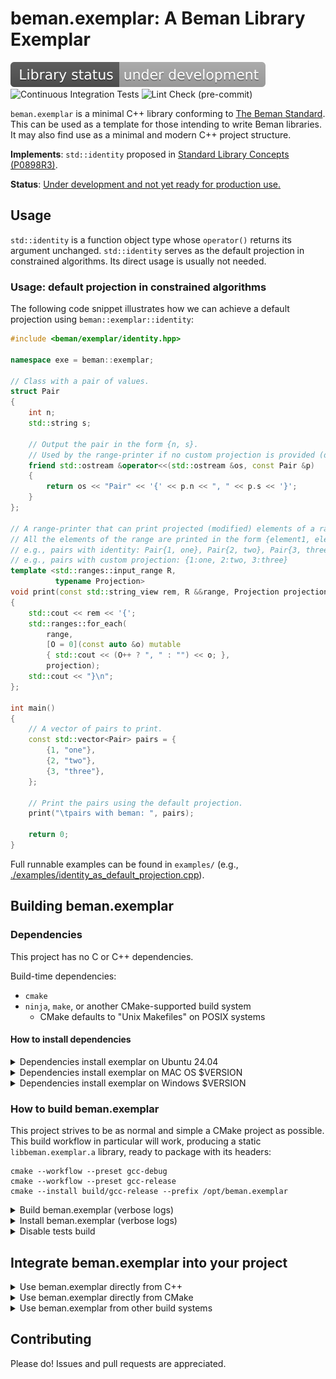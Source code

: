 # beman.exemplar: A Beman Library Exemplar

<!--
SPDX-License-Identifier: Apache-2.0 WITH LLVM-exception
-->

<!-- markdownlint-disable-next-line line-length -->
![Library Status](https://raw.githubusercontent.com/bemanproject/beman/refs/heads/main/images/badges/beman_badge-beman_library_under_development.svg) ![Continuous Integration Tests](https://github.com/bemanproject/exemplar/actions/workflows/ci_tests.yml/badge.svg) ![Lint Check (pre-commit)](https://github.com/bemanproject/exemplar/actions/workflows/pre-commit.yml/badge.svg)

`beman.exemplar` is a minimal C++ library conforming to [The Beman Standard](https://github.com/bemanproject/beman/blob/main/docs/BEMAN_STANDARD.md).
This can be used as a template for those intending to write Beman libraries.
It may also find use as a minimal and modern  C++ project structure.

**Implements**: `std::identity` proposed in [Standard Library Concepts (P0898R3)](https://wg21.link/P0898R3).

**Status**: [Under development and not yet ready for production use.](https://github.com/bemanproject/beman/blob/main/docs/BEMAN_LIBRARY_MATURITY_MODEL.md#under-development-and-not-yet-ready-for-production-use)

## Usage

`std::identity` is a function object type whose `operator()` returns its argument unchanged.
`std::identity` serves as the default projection in constrained algorithms.
Its direct usage is usually not needed.

### Usage: default projection in constrained algorithms

 The following code snippet illustrates how we can achieve a default projection using `beman::exemplar::identity`:

```cpp
#include <beman/exemplar/identity.hpp>

namespace exe = beman::exemplar;

// Class with a pair of values.
struct Pair
{
    int n;
    std::string s;

    // Output the pair in the form {n, s}.
    // Used by the range-printer if no custom projection is provided (default: identity projection).
    friend std::ostream &operator<<(std::ostream &os, const Pair &p)
    {
        return os << "Pair" << '{' << p.n << ", " << p.s << '}';
    }
};

// A range-printer that can print projected (modified) elements of a range.
// All the elements of the range are printed in the form {element1, element2, ...}.
// e.g., pairs with identity: Pair{1, one}, Pair{2, two}, Pair{3, three}
// e.g., pairs with custom projection: {1:one, 2:two, 3:three}
template <std::ranges::input_range R,
          typename Projection>
void print(const std::string_view rem, R &&range, Projection projection = exe::identity>)
{
    std::cout << rem << '{';
    std::ranges::for_each(
        range,
        [O = 0](const auto &o) mutable
        { std::cout << (O++ ? ", " : "") << o; },
        projection);
    std::cout << "}\n";
};

int main()
{
    // A vector of pairs to print.
    const std::vector<Pair> pairs = {
        {1, "one"},
        {2, "two"},
        {3, "three"},
    };

    // Print the pairs using the default projection.
    print("\tpairs with beman: ", pairs);

    return 0;
}

```

Full runnable examples can be found in `examples/` (e.g., [./examples/identity_as_default_projection.cpp](./examples/identity_as_default_projection.cpp)).

## Building beman.exemplar

### Dependencies
<!-- TODO Darius: rewrite section!-->

This project has no C or C++ dependencies.

Build-time dependencies:

- `cmake`
- `ninja`, `make`, or another CMake-supported build system
  - CMake defaults to "Unix Makefiles" on POSIX systems

#### How to install dependencies

<!-- TODO Darius: rewrite section!-->

<details>
<summary>Dependencies install exemplar on Ubuntu 24.04  </summary>

<!-- TODO Darius: rewrite section!-->

```shell
# Install tools:
apt-get install -y cmake make ninja-build

# Toolchains:
apt-get install                           \
  g++-14 gcc-14 gcc-13 g++-14             \
  clang-18 clang++-18 clang-17 clang++-17
```

</details>

<details>
<summary>Dependencies install exemplar on MAC OS $VERSION </summary>

<!-- TODO Darius: rewrite section!-->
```shell
# TODO
```

</details>

<details>
<summary>Dependencies install exemplar on Windows $VERSION  </summary>
<!-- TODO Darius: rewrite section!-->

```shell
# TODO
```

</details>

### How to build beman.exemplar

This project strives to be as normal and simple a CMake project as possible.
This build workflow in particular will work,
producing a static `libbeman.exemplar.a` library, ready to package with its headers:

```shell
cmake --workflow --preset gcc-debug
cmake --workflow --preset gcc-release
cmake --install build/gcc-release --prefix /opt/beman.exemplar
```

<details>
<summary> Build beman.exemplar (verbose logs) </summary>

```shell
# Configure beman.exemplar via gcc-debug workflow for development.
$ cmake --workflow --preset gcc-debug
Executing workflow step 1 of 3: configure preset "gcc-debug"

Preset CMake variables:

  CMAKE_BUILD_TYPE="Debug"
  CMAKE_CXX_COMPILER="g++"
  CMAKE_CXX_FLAGS="-fsanitize=address -fsanitize=pointer-compare -fsanitize=pointer-subtract -fsanitize=leak -fsanitize=undefined"
  CMAKE_CXX_STANDARD="20"

-- The CXX compiler identification is GNU 11.4.0
-- Detecting CXX compiler ABI info
-- Detecting CXX compiler ABI info - done
-- Check for working CXX compiler: /usr/bin/g++ - skipped
-- Detecting CXX compile features
-- Detecting CXX compile features - done
-- The C compiler identification is GNU 11.4.0
-- Detecting C compiler ABI info
-- Detecting C compiler ABI info - done
-- Check for working C compiler: /usr/bin/cc - skipped
-- Detecting C compile features
-- Detecting C compile features - done
-- Found Python3: /usr/bin/python3.10 (found version "3.10.12") found components: Interpreter
-- Performing Test CMAKE_HAVE_LIBC_PTHREAD
-- Performing Test CMAKE_HAVE_LIBC_PTHREAD - Success
-- Found Threads: TRUE
-- Configuring done
-- Generating done
-- Build files have been written to: /home/runner/work/exemplar/exemplar/build/gcc-debug

Executing workflow step 2 of 3: build preset "gcc-debug"

[1/14] Building CXX object src/beman/exemplar/CMakeFiles/beman.exemplar.dir/identity.cpp.o
[2/14] Linking CXX static library src/beman/exemplar/libbeman.exemplar.a
[3/14] Building CXX object examples/CMakeFiles/beman.exemplar.examples.identity_direct_usage.dir/identity_direct_usage.cpp.o
[4/14] Linking CXX executable examples/beman.exemplar.examples.identity_direct_usage
[5/14] Building CXX object _deps/googletest-build/googletest/CMakeFiles/gtest_main.dir/src/gtest_main.cc.o
[6/14] Building CXX object src/beman/exemplar/CMakeFiles/beman.exemplar.tests.dir/identity.t.cpp.o
[7/14] Building CXX object _deps/googletest-build/googlemock/CMakeFiles/gmock_main.dir/src/gmock_main.cc.o
[8/14] Building CXX object _deps/googletest-build/googlemock/CMakeFiles/gmock.dir/src/gmock-all.cc.o
[9/14] Building CXX object _deps/googletest-build/googletest/CMakeFiles/gtest.dir/src/gtest-all.cc.o
[10/14] Linking CXX static library lib/libgtest.a
[11/14] Linking CXX static library lib/libgtest_main.a
[12/14] Linking CXX static library lib/libgmock.a
[13/14] Linking CXX static library lib/libgmock_main.a
[14/14] Linking CXX executable src/beman/exemplar/beman.exemplar.tests

Executing workflow step 3 of 3: test preset "gcc-debug"

Test project /home/runner/work/exemplar/exemplar/build/gcc-debug
    Start 1: IdentityTest.call_identity_with_int
1/4 Test #1: IdentityTest.call_identity_with_int ...........   Passed    0.13 sec
    Start 2: IdentityTest.call_identity_with_custom_type
2/4 Test #2: IdentityTest.call_identity_with_custom_type ...   Passed    0.01 sec
    Start 3: IdentityTest.compare_std_vs_beman
3/4 Test #3: IdentityTest.compare_std_vs_beman .............   Passed    0.01 sec
    Start 4: IdentityTest.check_is_transparent
4/4 Test #4: IdentityTest.check_is_transparent .............   Passed    0.01 sec

100% tests passed, 0 tests failed out of 4

Total Test time (real) =   0.18 sec

# Configure beman.exemplar via gcc-release workflow for direct usage.
$ cmake --workflow --preset gcc-release
Executing workflow step 1 of 3: configure preset "gcc-release"

Preset CMake variables:

  CMAKE_BUILD_TYPE="RelWithDebInfo"
  CMAKE_CXX_COMPILER="g++"
  CMAKE_CXX_FLAGS="-O3"
  CMAKE_CXX_STANDARD="20"

-- The CXX compiler identification is GNU 11.4.0
-- Detecting CXX compiler ABI info
-- Detecting CXX compiler ABI info - done
-- Check for working CXX compiler: /usr/bin/g++ - skipped
-- Detecting CXX compile features
-- Detecting CXX compile features - done
-- The C compiler identification is GNU 11.4.0
-- Detecting C compiler ABI info
-- Detecting C compiler ABI info - done
-- Check for working C compiler: /usr/bin/cc - skipped
-- Detecting C compile features
-- Detecting C compile features - done
-- Found Python3: /usr/bin/python3.10 (found version "3.10.12") found components: Interpreter
-- Performing Test CMAKE_HAVE_LIBC_PTHREAD
-- Performing Test CMAKE_HAVE_LIBC_PTHREAD - Success
-- Found Threads: TRUE
-- Configuring done
-- Generating done
-- Build files have been written to: /home/runner/work/exemplar/exemplar/build/gcc-release

Executing workflow step 2 of 3: build preset "gcc-release"

[1/14] Building CXX object src/beman/exemplar/CMakeFiles/beman.exemplar.dir/identity.cpp.o
[2/14] Linking CXX static library src/beman/exemplar/libbeman.exemplar.a
[3/14] Building CXX object examples/CMakeFiles/beman.exemplar.examples.identity_direct_usage.dir/identity_direct_usage.cpp.o
[4/14] Linking CXX executable examples/beman.exemplar.examples.identity_direct_usage
[5/14] Building CXX object _deps/googletest-build/googletest/CMakeFiles/gtest_main.dir/src/gtest_main.cc.o
[6/14] Building CXX object src/beman/exemplar/CMakeFiles/beman.exemplar.tests.dir/identity.t.cpp.o
[7/14] Building CXX object _deps/googletest-build/googlemock/CMakeFiles/gmock_main.dir/src/gmock_main.cc.o
[8/14] Building CXX object _deps/googletest-build/googlemock/CMakeFiles/gmock.dir/src/gmock-all.cc.o
[9/14] Building CXX object _deps/googletest-build/googletest/CMakeFiles/gtest.dir/src/gtest-all.cc.o
[10/14] Linking CXX static library lib/libgtest.a
[11/14] Linking CXX static library lib/libgtest_main.a
[12/14] Linking CXX static library lib/libgmock.a
[13/14] Linking CXX executable src/beman/exemplar/beman.exemplar.tests
[14/14] Linking CXX static library lib/libgmock_main.a

Executing workflow step 3 of 3: test preset "gcc-release"

Test project /home/runner/work/exemplar/exemplar/build/gcc-release
    Start 1: IdentityTest.call_identity_with_int
1/4 Test #1: IdentityTest.call_identity_with_int ...........   Passed    0.00 sec
    Start 2: IdentityTest.call_identity_with_custom_type
2/4 Test #2: IdentityTest.call_identity_with_custom_type ...   Passed    0.00 sec
    Start 3: IdentityTest.compare_std_vs_beman
3/4 Test #3: IdentityTest.compare_std_vs_beman .............   Passed    0.00 sec
    Start 4: IdentityTest.check_is_transparent
4/4 Test #4: IdentityTest.check_is_transparent .............   Passed    0.00 sec

100% tests passed, 0 tests failed out of 4

Total Test time (real) =   0.01 sec

# Run examples.
$ build/gcc-release/examples/beman.exemplar.examples.identity_direct_usage
2024

```

</details>

<details>
<summary> Install beman.exemplar (verbose logs) </summary>

```shell
# Install build artifacts from `build` directory into `opt/beman.exemplar` path.
$ cmake --install build/gcc-release --prefix /opt/beman.exemplar
-- Install configuration: "RelWithDebInfo"
-- Up-to-date: /opt/beman.exemplar/lib/libbeman.exemplar.a
-- Up-to-date: /opt/beman.exemplar/include/beman/exemplar/identity.hpp


# Check tree.
$ tree /opt/beman.exemplar
/opt/beman.exemplar
├── include
│   └── beman
│       └── exemplar
│           └── identity.hpp
└── lib
    └── libbeman.exemplar.a

4 directories, 2 files
```

</details>

<details>
<summary> Disable tests build </summary>

To build this project with tests disabled (and their dependencies),
simply use `BEMAN_EXEMPLAR_BUILD_TESTING=OFF` as documented in upstream [CMake documentation](https://cmake.org/cmake/help/latest/module/CTest.html):

```shell
cmake -B build -S . -DBEMAN_EXEMPLAR_BUILD_TESTING=OFF
```

</details>

## Integrate beman.exemplar into your project

<details>
<summary> Use beman.exemplar directly from C++ </summary>
<!-- TODO Darius: rewrite section!-->

If you want to use `beman.exemplar` from your project,
you can include `beman/exemplar/*.hpp`  files from your C++ source files

```cpp
#include <beman/exemplar/identity.hpp>
```

and directly link with `libbeman.exemplar.a`

```shell
# Assume /opt/beman.exemplar staging directory.
$ c++ -o identity_usage examples/identity_usage.cpp \
    -I /opt/beman.exemplar/include/ \
    -L/opt/beman.exemplar/lib/ -lbeman.exemplar
```

</details>

<details>
<summary> Use beman.exemplar directly from CMake </summary>

<!-- TODO Darius: rewrite section! Add examples. -->

For CMake based projects, you will need to use the `beman.exemplar` CMake module to define the `beman::exemplar` CMake target:

```cmake
find_package(beman.exemplar REQUIRED)
```

You will also need to add `beman::exemplar`
to the link libraries of any libraries or executables that include `beman/exemplar/*.hpp` in their source or header file.

```cmake
target_link_libraries(yourlib PUBLIC beman::exemplar)
```

</details>

<details>
<summary> Use beman.exemplar from other build systems </summary>

<!-- TODO Darius: rewrite section! Add examples. -->

Build systems that support `pkg-config` by providing a `beman.exemplar.pc` file.
Build systems that support interoperation via `pkg-config` should be able to detect `beman.exemplar` for you automatically.

</details>

## Contributing

Please do! Issues and pull requests are appreciated.
